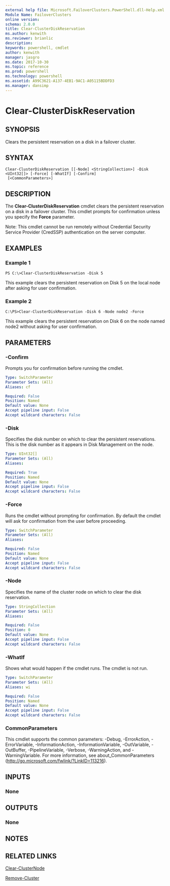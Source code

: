 ```yaml
---
external help file: Microsoft.FailoverClusters.PowerShell.dll-Help.xml
Module Name: FailoverClusters
online version: 
schema: 2.0.0
title: Clear-ClusterDiskReservation
ms.author: kenwith
ms.reviewer: brianlic
description: 
keywords: powershell, cmdlet
author: kenwith
manager: jasgro
ms.date: 2017-10-30
ms.topic: reference
ms.prod: powershell
ms.technology: powershell
ms.assetid: A99C3621-A137-4EB1-9AC1-A05115BDDFD3
ms.manager: dansimp
---
```


# Clear-ClusterDiskReservation

## SYNOPSIS
Clears the persistent reservation on a disk in a failover cluster.

## SYNTAX

```
Clear-ClusterDiskReservation [[-Node] <StringCollection>] -Disk <UInt32[]> [-Force] [-WhatIf] [-Confirm]
 [<CommonParameters>]
```

## DESCRIPTION
The **Clear-ClusterDiskReservation** cmdlet clears the persistent reservation on a disk in a failover cluster.
This cmdlet prompts for confirmation unless you specify the **Force** parameter.

Note: This cmdlet cannot be run remotely without Credential Security Service Provider (CredSSP) authentication on the server computer.

## EXAMPLES

### Example 1
```
PS C:\>Clear-ClusterDiskReservation -Disk 5
```

This example clears the persistent reservation on Disk 5 on the local node after asking for user confirmation.

### Example 2
```
C:\PS>Clear-ClusterDiskReservation -Disk 6 -Node node2 -Force
```

This example clears the persistent reservation on Disk 6 on the node named node2 without asking for user confirmation.

## PARAMETERS

### -Confirm
Prompts you for confirmation before running the cmdlet.

```yaml
Type: SwitchParameter
Parameter Sets: (All)
Aliases: cf

Required: False
Position: Named
Default value: None
Accept pipeline input: False
Accept wildcard characters: False
```

### -Disk
Specifies the disk number on which to clear the persistent reservations.
This is the disk number as it appears in Disk Management on the node.

```yaml
Type: UInt32[]
Parameter Sets: (All)
Aliases: 

Required: True
Position: Named
Default value: None
Accept pipeline input: False
Accept wildcard characters: False
```

### -Force
Runs the cmdlet without prompting for confirmation.
By default the cmdlet will ask for confirmation from the user before proceeding.

```yaml
Type: SwitchParameter
Parameter Sets: (All)
Aliases: 

Required: False
Position: Named
Default value: None
Accept pipeline input: False
Accept wildcard characters: False
```

### -Node
Specifies the name of the cluster node on which to clear the disk reservation.

```yaml
Type: StringCollection
Parameter Sets: (All)
Aliases: 

Required: False
Position: 0
Default value: None
Accept pipeline input: False
Accept wildcard characters: False
```

### -WhatIf
Shows what would happen if the cmdlet runs. The cmdlet is not run.

```yaml
Type: SwitchParameter
Parameter Sets: (All)
Aliases: wi

Required: False
Position: Named
Default value: None
Accept pipeline input: False
Accept wildcard characters: False
```

### CommonParameters
This cmdlet supports the common parameters: -Debug, -ErrorAction, -ErrorVariable, -InformationAction, -InformationVariable, -OutVariable, -OutBuffer, -PipelineVariable, -Verbose, -WarningAction, and -WarningVariable. For more information, see about_CommonParameters (http://go.microsoft.com/fwlink/?LinkID=113216).

## INPUTS

### None

## OUTPUTS

### None

## NOTES

## RELATED LINKS

[Clear-ClusterNode](./Clear-ClusterNode.md)

[Remove-Cluster](./Remove-Cluster.md)

